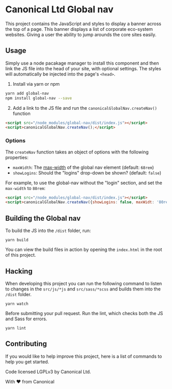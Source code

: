 # Canonical Ltd Global nav

This project contains the JavaScript and styles to display a banner across the top of a page. This banner displays a list of corporate eco-system websites. Giving a user the ability to jump arounds the core sites easily.

## Usage

Simply use a node pacakage manager to install this component and then link the JS file into the head of your site, with optional settings. The styles will automatically be injected into the page's `<head>`.

1. Install via yarn or npm

``` bash
yarn add global-nav
npm install global-nav --save
```

2. Add a link to the JS file and run the `canonicalGlobalNav.createNav()` function

``` html
<script src="/node_modules/global-nav/dist/index.js"></script>
<script>canonicalGlobalNav.createNav();</script>
```

### Options

The `createNav` function takes an object of options with the following properties:

- `maxWidth`: The [max-width](https://developer.mozilla.org/en-US/docs/Web/CSS/max-width) of the global nav element (default: `68rem`)
- `showLogins`: Should the "logins" drop-down be shown? (default: `false`)

For example, to use the global-nav without the "login" section, and set the `max-width` to `80rem`:

``` html
<script src="/node_modules/global-nav/dist/index.js"></script>
<script>canonicalGlobalNav.createNav({showLogins: false, maxWidt: '80rem'});</script>
```

## Building the Global nav

To build the JS into the `/dist` folder, run:

```
yarn build
```

You can view the build files in action by opening the `index.html` in the root of this project.

## Hacking

When developing this project you can run the following command to listen to changes in the `src/js/*js` and `src/sass/*scss` and builds them into the `/dist` folder.

```
yarn watch
```

Before submitting your pull request. Run the lint, which checks both the JS and Sass for errors.

```
yarn lint
```

## Contributing

If you would like to help improve this project, here is a list of commands to help you get started.

Code licensed LGPLv3 by Canonical Ltd.

With ♥ from Canonical 

